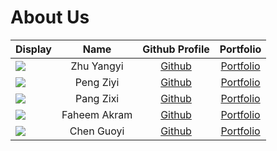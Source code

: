 # About Us

Display                                             |     Name     |        Github Profile         |              Portfolio               |
-----------------------------------------------------|:------------:|:-----------------------------:|:------------------------------------:|
![](https://via.placeholder.com/100.png?text=Photo) |  Zhu Yangyi  | [Github](https://github.com/yangyi-zhu/) | [Portfolio](team/yangyi-zhu.md) |
![](https://via.placeholder.com/100.png?text=Photo) |  Peng Ziyi   | [Github](https://github.com/lukapeng77) |   [Portfolio](team/lukapeng77.md)    |
![](https://via.placeholder.com/100.png?text=Photo) |  Pang Zixi   | [Github](https://github.com/halfentise) |  [Portfolio](team/halfentise.md)   |
![](https://via.placeholder.com/100.png?text=Photo) | Faheem Akram | [Github](https://github.com/) |  [Portfolio](docs/team/johndoe.md)   |
![](https://via.placeholder.com/100.png?text=Photo) | Chen Guoyi | [Github](https://github.com/gu0y1) |  [Portfolio](docs/team/gu0y1.md)   |
